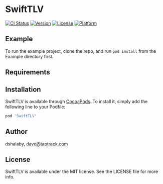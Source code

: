 # SwiftTLV

[![CI Status](https://img.shields.io/travis/dshalaby/SwiftTLV.svg?style=flat)](https://travis-ci.org/dshalaby/SwiftTLV)
[![Version](https://img.shields.io/cocoapods/v/SwiftTLV.svg?style=flat)](https://cocoapods.org/pods/SwiftTLV)
[![License](https://img.shields.io/cocoapods/l/SwiftTLV.svg?style=flat)](https://cocoapods.org/pods/SwiftTLV)
[![Platform](https://img.shields.io/cocoapods/p/SwiftTLV.svg?style=flat)](https://cocoapods.org/pods/SwiftTLV)

## Example

To run the example project, clone the repo, and run `pod install` from the Example directory first.

## Requirements

## Installation

SwiftTLV is available through [CocoaPods](https://cocoapods.org). To install
it, simply add the following line to your Podfile:

```ruby
pod 'SwiftTLV'
```

## Author

dshalaby, dave@taptrack.com

## License

SwiftTLV is available under the MIT license. See the LICENSE file for more info.
